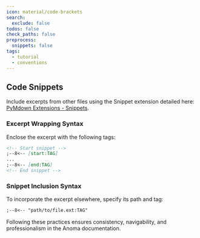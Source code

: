 ```yaml
---
icon: material/code-brackets
search:
  exclude: false
todos: false
check_paths: false
preprocess:
  snippets: false
tags:
  - tutorial
  - conventions
---
```


## Code Snippets

Include excerpts from other files using the Snippet extension detailed here:
[PyMdown Extensions -
Snippets](https://facelessuser.GitHub.io/pymdown-extensions/extensions/snippets/).

### Excerpt Wrapping Syntax

Enclose the excerpt with the following tags:

```markdown
<!-- Start snippet -->
;--8<-- [start:TAG]
...
;--8<-- [end:TAG]
<!-- End snippet -->
```

### Snippet Inclusion Syntax

To incorporate the excerpt elsewhere, specify its path and tag:

```markdown
;--8<-- "path/to/file.ext:TAG"
```

Following these practices ensures consistency, navigability, and professionalism
in the Anoma documentation.

